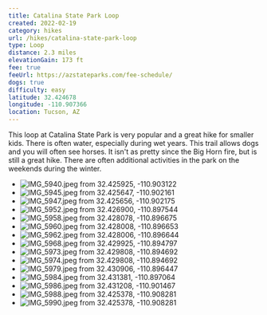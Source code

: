 ```yaml
---
title: Catalina State Park Loop
created: 2022-02-19
category: hikes
url: /hikes/catalina-state-park-loop
type: Loop
distance: 2.3 miles
elevationGain: 173 ft
fee: true
feeUrl: https://azstateparks.com/fee-schedule/
dogs: true
difficulty: easy
latitude: 32.424678
longitude: -110.907366
location: Tucson, AZ
---
```


This loop at Catalina State Park is very popular and a great hike for smaller kids. There is often water, especially during wet years. This trail allows dogs and you will often see horses. It isn't as pretty since the Big Horn fire, but is still a great hike. There are often additional activities in the park on the weekends during the winter.

<wb-map></wb-map>

- ![IMG_5940.jpeg from 32.425925, -110.903122](https://imagedelivery.net/jUwSKjsiLWz8U8lfkVW6uQ/414001e9-c7b9-4a66-689c-69a508cb1100/330width)
- ![IMG_5945.jpeg from 32.425647, -110.902161](https://imagedelivery.net/jUwSKjsiLWz8U8lfkVW6uQ/c938cb56-5a6e-4dcc-2123-432d3cc31500/330width)
- ![IMG_5947.jpeg from 32.425656, -110.902175](https://imagedelivery.net/jUwSKjsiLWz8U8lfkVW6uQ/85dd1264-f479-414f-6ef5-a0670041f700/330width)
- ![IMG_5952.jpeg from 32.426900, -110.897544](https://imagedelivery.net/jUwSKjsiLWz8U8lfkVW6uQ/4f98542b-82df-44d8-aa72-f1399167b800/330width)
- ![IMG_5958.jpeg from 32.428078, -110.896675](https://imagedelivery.net/jUwSKjsiLWz8U8lfkVW6uQ/a90df0d2-5fd5-43ca-e16a-beb16ebd0700/330width)
- ![IMG_5960.jpeg from 32.428008, -110.896653](https://imagedelivery.net/jUwSKjsiLWz8U8lfkVW6uQ/b96379d7-64ac-427a-a3e5-28d8c4383100/330width)
- ![IMG_5962.jpeg from 32.428006, -110.896644](https://imagedelivery.net/jUwSKjsiLWz8U8lfkVW6uQ/9392148e-7957-442e-833d-156e93593f00/330width)
- ![IMG_5968.jpeg from 32.429925, -110.894797](https://imagedelivery.net/jUwSKjsiLWz8U8lfkVW6uQ/32a533cc-479e-4db7-6216-28ca758cd600/330width)
- ![IMG_5973.jpeg from 32.429808, -110.894692](https://imagedelivery.net/jUwSKjsiLWz8U8lfkVW6uQ/2de3e284-8246-4a9d-3fb2-9f526d2acb00/330width)
- ![IMG_5974.jpeg from 32.429808, -110.894692](https://imagedelivery.net/jUwSKjsiLWz8U8lfkVW6uQ/9b04c912-83e7-413c-5a9b-7e4011789400/330width)
- ![IMG_5979.jpeg from 32.430906, -110.896447](https://imagedelivery.net/jUwSKjsiLWz8U8lfkVW6uQ/7b28b3d1-e6c2-4a07-eee9-340fad8d0800/330width)
- ![IMG_5984.jpeg from 32.431381, -110.897064](https://imagedelivery.net/jUwSKjsiLWz8U8lfkVW6uQ/66248943-1623-4da2-25a9-860b105cea00/330width)
- ![IMG_5986.jpeg from 32.431208, -110.901467](https://imagedelivery.net/jUwSKjsiLWz8U8lfkVW6uQ/55ff22cd-7a29-4766-1a3c-508981dfed00/330width)
- ![IMG_5988.jpeg from 32.425378, -110.908281](https://imagedelivery.net/jUwSKjsiLWz8U8lfkVW6uQ/f143dab5-4e8f-4ea0-158f-ab78ff4f5e00/330width)
- ![IMG_5990.jpeg from 32.425378, -110.908281](https://imagedelivery.net/jUwSKjsiLWz8U8lfkVW6uQ/d43a7bec-ffe4-4570-e6dd-15e5b3172300/330width)
